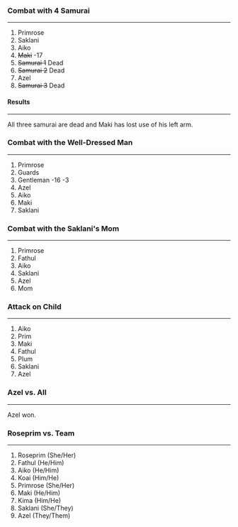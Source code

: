 ### Combat with 4 Samurai
---
1. Primrose
2. Saklani
3. Aiko
4. ~~Maki~~ -17
5. ~~Samurai 1~~ Dead
6. ~~Samurai 2~~ Dead
7. Azel
8. ~~Samurai 3~~ Dead
#### Results
---
All three samurai are dead and Maki has lost use of his left arm.

### Combat with the Well-Dressed Man
---
1. Primrose
2. Guards
3. Gentleman -16 -3
4. Azel
5. Aiko
6. Maki
7. Saklani

### Combat with the Saklani's Mom
---
1. Primrose
2. Fathul
3. Aiko
4. Saklani
5. Azel
6. Mom

### Attack on Child
---
1. Aiko
2. Prim
3. Maki
4. Fathul
5. Plum
6. Saklani
7. Azel

### Azel vs. All
---
Azel won.

### Roseprim vs. Team
---
1. Roseprim (She/Her)
2. Fathul (He/Him)
3. Aiko (He/Him)
4. Koai (Him/He)
5. Primrose (She/Her)
6. Maki (He/Him)
7. Kima (Him/He)
8. Saklani (She/They)
9. Azel (They/Them)